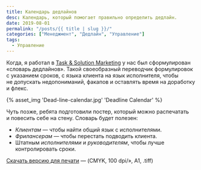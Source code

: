 ```yaml
---
title: Календарь дедлайнов
desc: Календарь, который помогает правильно определить дедлайн.
date: 2019-08-01
permalink: "/posts/{{ title | slug }}/"
categories: ["Менеджмент", "Дедлайн", "Управление"]
tags:
  - Управление
---
```


Когда, я работал в [Task & Solution Marketing](https://www.facebook.com/taskandsolution) у нас был сформулирован «словарь дедлайнов». Такой своеобразный переводчик формулировок с указанием сроков, с языка клиента на язык исполнителя, чтобы не допускать недопониманий, факапов и оставлять время на доработку и флекс.

{% asset_img 'Dead-line-calendar.jpg' 'Deadline Calendar' %}

Чуть позже, ребята подготовили постер, который можно распечатать и повесить себе на стену.
Словарь будет полезен:

- _Клиентам_ — чтобы найти общий язык с исполнителями.
- _Фрилансерам_ — чтобы перестать подводить клиента.
- Штатным _исполнителями_ и _руководителям_, чтобы лучше контролировать сроки.

[Скачать версию для печати](https://vk.com/doc-77254814_401650378) — (CMYK, 100 dpi/», A1, .tiff)
